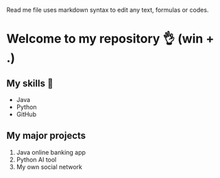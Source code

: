 Read me file uses markdown syntax to edit any text, formulas or codes.

# Welcome to my repository 👌 (win + .)

## My skills 💪
- Java
- Python
- GitHub

## My major projects
1. Java online banking app
2. Python AI tool
3. My own social network
